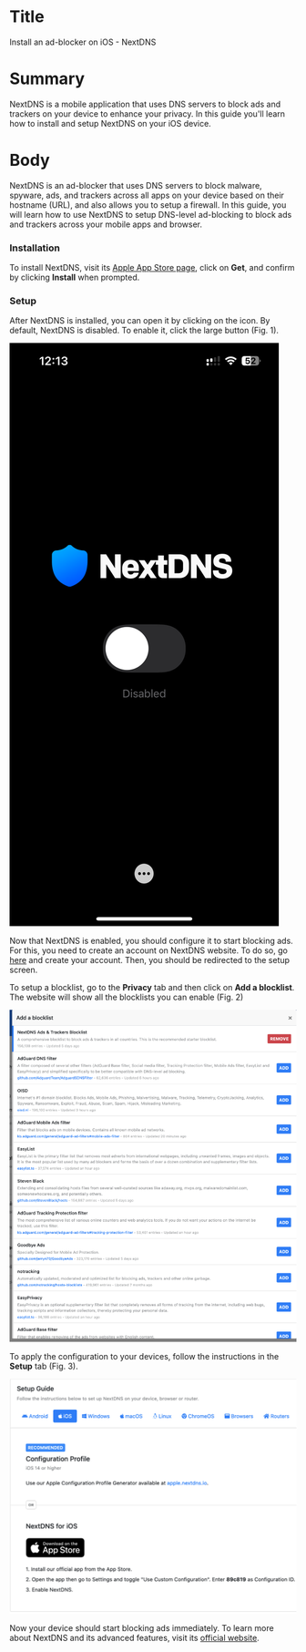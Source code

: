 # Title #
Install an ad-blocker on iOS - NextDNS

# Summary #
NextDNS is a mobile application that uses DNS servers to block ads and trackers on your device to enhance your privacy. In this guide you'll learn how to install and setup NextDNS on your iOS device.

# Body #

NextDNS is an ad-blocker that uses DNS servers to block malware, spyware, ads, and trackers across all apps on your device based on their hostname (URL), and also allows you to setup a firewall. In this guide, you will learn how to use NextDNS to setup DNS-level ad-blocking to block ads and trackers across your mobile apps and browser.

### Installation ###

To install NextDNS, visit its [Apple App Store page][1], click on **Get**, and confirm by clicking **Install** when prompted.

### Setup ###
After NextDNS is installed, you can open it by clicking on the icon. By default, NextDNS is disabled. To enable it, click the large button (Fig. 1).

![Fig. 1: Enable NextDNS](../../images/ios/nextdns-home.png?raw=true)

Now that NextDNS is enabled, you should configure it to start blocking ads. For this, you need to create an account on NextDNS website. To do so, go [here][3] and create your account. Then, you should be redirected to the setup screen.

To setup a blocklist, go to the **Privacy** tab and then click on **Add a blocklist**. The website will show all the blocklists you can enable (Fig. 2)

![Fig. 2: NextDNS blocklists](../../images/ios/nextdns-blocklists.png?raw=true)

To apply the configuration to your devices, follow the instructions in the **Setup** tab (Fig. 3).

![Fig. 3: Apply NextDNS configuration](../../images/ios/nextdns-setup.png?raw=true)

Now your device should start blocking ads immediately. To learn more about NextDNS and its advanced features, visit its [official website][2].

[1]: https://apps.apple.com/us/app/blokada/id1508341781

[2]: https://apps.apple.com/us/app/nextdns/id1463342498
[3]: https://my.nextdns.io/login